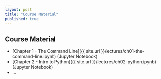 ```yaml
---
layout: post
title: "Course Material"
published: true
---
```

## Course Material

* [Chapter 1 - The Command Line]({{ site.url }}/lectures/ch01-the-command-line.ipynb) (Jupyter Notebook)
* [Chapter 2 - Intro to Python]({{ site.url }}/lectures/ch02-python.ipynb) (Jupyter Notebook)
* ...
